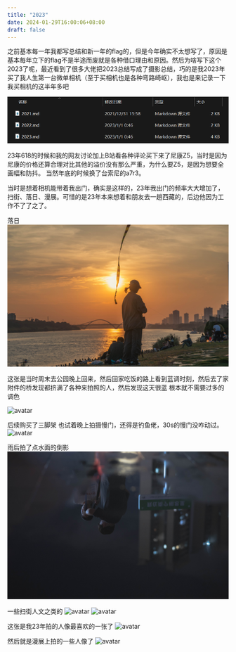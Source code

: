 ```yaml
---
title: "2023"
date: 2024-01-29T16:00:06+08:00
draft: false
---
```


之前基本每一年我都写总结和新一年的flag的，但是今年确实不太想写了，原因是基本每年立下的flag不是半途而废就是各种借口理由和原因。然后为啥写下这个2023了呢，最近看到了很多大佬把2023总结写成了摄影总结，巧的是我2023年买了我人生第一台微单相机（至于买相机也是各种弯路崎岖），我也是来记录一下我买相机的这半年多吧

![avatar](https://raw.githubusercontent.com/pastSeagull/blog/main/img/2023.png)

23年618的时候和我的网友讨论加上B站看各种评论买下来了尼康Z5，当时是因为尼康的价格还算合理对比其他的溢价没有那么严重，为什么要Z5，是因为想要全画幅和防抖。
当然年底的时候换了台索尼的a7r3。

当时是想着相机能带着我出门，确实是这样的，23年我出门的频率大大增加了，扫街、落日、漫展。可惜的是23年本来想着和朋友去一趟西藏的，后边他因为工作不了了之了。


落日
![avatar](https://raw.githubusercontent.com/pastSeagull/blog/main/img/DSC_1367.jpg)

这张是当时周末去公园晚上回来，然后回家吃饭的路上看到蓝调时刻，然后去了家附件的桥发现都挤满了各种来拍照的人，然后发现这天很蓝 根本就不需要过多的调色

![avatar](https://raw.githubusercontent.com/pastSeagull/blog/main/img/DSC_1576.jpg)

后续购买了三脚架 也试着晚上拍摄慢门，还得是钓鱼佬，30s的慢门没咋动过。
![avatar](https://raw.githubusercontent.com/pastSeagull/blog/main/img/DSC_1596.jpg)

雨后拍了点水面的倒影
![avatar](https://raw.githubusercontent.com/pastSeagull/blog/main/img/DSC_0048.jpg)


一些扫街人文之类的
![avatar](https://raw.githubusercontent.com/pastSeagull/blog/main/img/DSC_0856.jpg)
![avatar](https://raw.githubusercontent.com/pastSeagull/blog/main/img/DSC02971.jpg)

这张是我23年拍的人像最喜欢的一张了
![avatar](https://raw.githubusercontent.com/pastSeagull/blog/main/img/DSC04906.jpg)

然后就是漫展上拍的一些人像了
![avatar](https://raw.githubusercontent.com/pastSeagull/blog/main/img/DSC05348.jpg)
